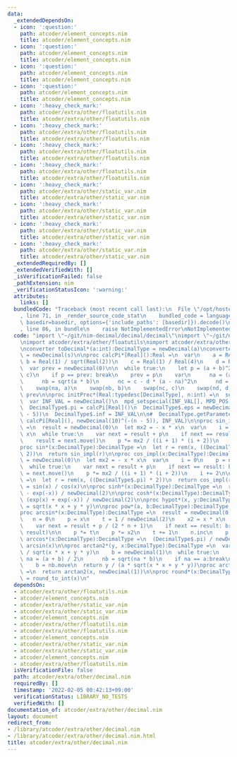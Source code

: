 ```yaml
---
data:
  _extendedDependsOn:
  - icon: ':question:'
    path: atcoder/element_concepts.nim
    title: atcoder/element_concepts.nim
  - icon: ':question:'
    path: atcoder/element_concepts.nim
    title: atcoder/element_concepts.nim
  - icon: ':question:'
    path: atcoder/element_concepts.nim
    title: atcoder/element_concepts.nim
  - icon: ':question:'
    path: atcoder/element_concepts.nim
    title: atcoder/element_concepts.nim
  - icon: ':heavy_check_mark:'
    path: atcoder/extra/other/floatutils.nim
    title: atcoder/extra/other/floatutils.nim
  - icon: ':heavy_check_mark:'
    path: atcoder/extra/other/floatutils.nim
    title: atcoder/extra/other/floatutils.nim
  - icon: ':heavy_check_mark:'
    path: atcoder/extra/other/floatutils.nim
    title: atcoder/extra/other/floatutils.nim
  - icon: ':heavy_check_mark:'
    path: atcoder/extra/other/floatutils.nim
    title: atcoder/extra/other/floatutils.nim
  - icon: ':heavy_check_mark:'
    path: atcoder/extra/other/static_var.nim
    title: atcoder/extra/other/static_var.nim
  - icon: ':heavy_check_mark:'
    path: atcoder/extra/other/static_var.nim
    title: atcoder/extra/other/static_var.nim
  - icon: ':heavy_check_mark:'
    path: atcoder/extra/other/static_var.nim
    title: atcoder/extra/other/static_var.nim
  - icon: ':heavy_check_mark:'
    path: atcoder/extra/other/static_var.nim
    title: atcoder/extra/other/static_var.nim
  _extendedRequiredBy: []
  _extendedVerifiedWith: []
  _isVerificationFailed: false
  _pathExtension: nim
  _verificationStatusIcon: ':warning:'
  attributes:
    links: []
  bundledCode: "Traceback (most recent call last):\n  File \"/opt/hostedtoolcache/Python/3.10.6/x64/lib/python3.10/site-packages/onlinejudge_verify/documentation/build.py\"\
    , line 71, in _render_source_code_stat\n    bundled_code = language.bundle(stat.path,\
    \ basedir=basedir, options={'include_paths': [basedir]}).decode()\n  File \"/opt/hostedtoolcache/Python/3.10.6/x64/lib/python3.10/site-packages/onlinejudge_verify/languages/nim.py\"\
    , line 86, in bundle\n    raise NotImplementedError\nNotImplementedError\n"
  code: "import \"~/git/nim-decimal/decimal/decimal\"\nimport \"~/git/nim-decimal/decimal/decimal_lowlevel\"\
    \nimport atcoder/extra/other/floatutils\nimport atcoder/extra/other/static_var\n\
    \nconverter toDecimal*(a:int):DecimalType = newDecimal(a)\nconverter toDecimal*(s:string):DecimalType\
    \ = newDecimal(s)\n\nproc calcPi*[Real]():Real =\n  var\n    a = Real(1)\n   \
    \ b = Real(1) / sqrt(Real(2))\n    c = Real(1) / Real(4)\n    d = Real(1)\n\n\
    \  var prev = newDecimal(0)\n\n  while true:\n    let p = (a + b)^2/(Real(4) *\
    \ c)\n    if p == prev: break\n    prev = p\n    var\n      na = (a + b) / Real(2)\n\
    \      nb = sqrt(a * b)\n      nc = c - d * (a - na)^2\n      nd = Real(2) * d\n\
    \    swap(na, a)\n    swap(nb, b)\n    swap(nc, c)\n    swap(nd, d)\n  return\
    \ prev\n\nproc initPrec*(Real:typedesc[DecimalType], n:int) =\n  setPrec(n)\n\
    \  var INF_VAL = newDecimal()\n  mpd_setspecial(INF_VAL[], MPD_POS, MPD_INF)\n\
    \  DecimalType$.pi = calcPi[Real]()\n  DecimalType$.eps = newDecimal(10)^(-(n\
    \ - 5))\n  DecimalType$.inf = INF_VAL\n\n#  DecimalType.getParameters()[] = (n,\
    \ calcPi[Real](), newDecimal(10)^(-(n - 5)), INF_VAL)\n\nproc sin_impl*(x:DecimalType):DecimalType\
    \ =\n  result = newDecimal(0)\n  let mx2 = - x * x\n  var\n    i = 1\n    p =\
    \ x\n  while true:\n    var next = result + p\n    if next == result: break\n\
    \    result = next.move()\n    p *= mx2 / ((i + 1) * (i + 2))\n    i += 2\n\n\
    proc sin*(x:DecimalType):DecimalType =\n  let r = rem(x, ((DecimalType$.pi) *\
    \ 2))\n  return sin_impl(r)\n\nproc cos_impl(x:DecimalType):DecimalType =\n  result\
    \ = newDecimal(0)\n  let mx2 = - x * x\n  var\n    i = 0\n    p = newDecimal(1)\n\
    \  while true:\n    var next = result + p\n    if next == result: break\n    result\
    \ = next.move()\n    p *= mx2 / ((i + 1) * (i + 2))\n    i += 2\n\nproc cos*(x:DecimalType):DecimalType\
    \ =\n  let r = rem(x, ((DecimalType$.pi) * 2))\n  return cos_impl(r)\n\nproc tan*(x:DecimalType):DecimalTYpe\
    \ = sin(x) / cos(x)\n\nproc sinh*(x:DecimalType):DecimalType =\n  return (exp(x)\
    \ - exp(-x)) / newDecimal(2)\n\nproc cosh*(x:DecimalType):DecimalType =\n  return\
    \ (exp(x) + exp(-x)) / newDecimal(2)\n\nproc hypot*(x, y:DecimalType):DecimalType\
    \ = sqrt(x * x + y * y)\n\nproc pow*(a, b:DecimalType):DecimalType = a ^ b\n\n\
    proc arcsin*(x:DecimalType):DecimalType =\n  result = newDecimal(0)\n  var\n \
    \   n = 0\n    p = x\n    t = 1 / newDecimal(2)\n    x2 = x * x\n  while true:\n\
    \    var next = result + p / (2 * n + 1)\n    if next == result: break\n    swap(next,\
    \ result)\n\n    p *= t\n    p *= x2\n    t += 1\n    n.inc\n    p /= n\n\nproc\
    \ arccos*(x:DecimalType):DecimalType =\n  (DecimalType$.pi) / newDecimal(2) -\
    \ arcsin(x)\n\nproc arctan2*(y, x:DecimalType):DecimalType =\n  var\n    a = x\
    \ / sqrt(x * x + y * y)\n    b = newDecimal(1)\n  while true:\n    var\n     \
    \ na = (a + b) / 2\n      nb = sqrt(na * b)\n    if na == a:break\n    a = na.move\n\
    \    b = nb.move\n  return y / (a * sqrt(x * x + y * y))\nproc arctan*(x:DecimalType):DecimalType\
    \ =\n  return arctan2(x, newDecimal(1))\n\nproc round*(x:DecimalType):DecimalType\
    \ = round_to_int(x)\n"
  dependsOn:
  - atcoder/extra/other/floatutils.nim
  - atcoder/element_concepts.nim
  - atcoder/extra/other/static_var.nim
  - atcoder/extra/other/static_var.nim
  - atcoder/element_concepts.nim
  - atcoder/extra/other/floatutils.nim
  - atcoder/extra/other/floatutils.nim
  - atcoder/element_concepts.nim
  - atcoder/extra/other/static_var.nim
  - atcoder/extra/other/static_var.nim
  - atcoder/element_concepts.nim
  - atcoder/extra/other/floatutils.nim
  isVerificationFile: false
  path: atcoder/extra/other/decimal.nim
  requiredBy: []
  timestamp: '2022-02-05 00:42:13+09:00'
  verificationStatus: LIBRARY_NO_TESTS
  verifiedWith: []
documentation_of: atcoder/extra/other/decimal.nim
layout: document
redirect_from:
- /library/atcoder/extra/other/decimal.nim
- /library/atcoder/extra/other/decimal.nim.html
title: atcoder/extra/other/decimal.nim
---
```

